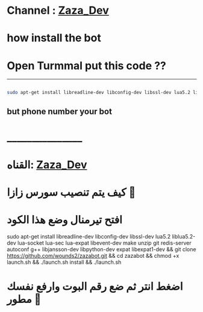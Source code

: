 # Channel : [Zaza_Dev](https://telegram.me/C9_pro)

# how install the bot

# Open Turmmal put this code ?? 
*******************************************************************
```sh

sudo apt-get install libreadline-dev libconfig-dev libssl-dev lua5.2 liblua5.2-dev lua-socket lua-sec lua-expat libevent-dev make unzip git redis-server autoconf g++ libjansson-dev libpython-dev expat libexpat1-dev && git clone https://github.com/wounds2/zazabot.git && cd zazabot && chmod +x launch.sh && ./launch.sh install && ./launch

```
## but phone number your bot 
# _______________
#  القناه: [Zaza_Dev](https://telegram.me/C9_pro)

# كيف يتم تنصيب سورس زازا 👾

# افتح تيرمنال وضع هذا الكود

sudo apt-get install libreadline-dev libconfig-dev libssl-dev lua5.2 liblua5.2-dev lua-socket lua-sec lua-expat libevent-dev make unzip git redis-server autoconf g++ libjansson-dev libpython-dev expat libexpat1-dev && git clone https://github.com/wounds2/zazabot.git && cd zazabot && chmod +x launch.sh && ./launch.sh install && ./launch.sh

# اضغط انتر ثم ضع رقم البوت وارفع نفسك مطور  🤖
